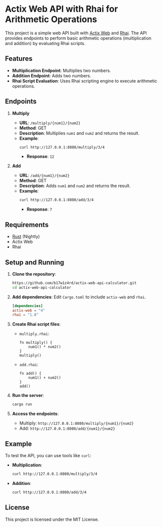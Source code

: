 # Actix Web API with Rhai for Arithmetic Operations

This project is a simple web API built with [Actix Web](https://actix.rs/) and [Rhai](https://rhai.rs/). The API provides endpoints to perform basic arithmetic operations (multiplication and addition) by evaluating Rhai scripts.

## Features

- **Multiplication Endpoint**: Multiplies two numbers.
- **Addition Endpoint**: Adds two numbers.
- **Rhai Script Evaluation**: Uses Rhai scripting engine to execute arithmetic operations.

## Endpoints

1. **Multiply**
    - **URL**: `/multiply/{num1}/{num2}`
    - **Method**: GET
    - **Description**: Multiplies `num1` and `num2` and returns the result.
    - **Example**: 
        ```sh
        curl http://127.0.0.1:8080/multiply/3/4
        ```
      - **Response**: `12`

2. **Add**
    - **URL**: `/add/{num1}/{num2}`
    - **Method**: GET
    - **Description**: Adds `num1` and `num2` and returns the result.
    - **Example**:
        ```sh
        curl http://127.0.0.1:8080/add/3/4
        ```
      - **Response**: `7`

## Requirements

- [Rust](https://www.rust-lang.org/tools/install) (Nightly)
- Actix Web
- Rhai

## Setup and Running

1. **Clone the repository**:
    ```sh
    https://github.com/b17w1z4rd/actix-web-api-calculator.git
    cd actix-web-api-calculator
    ```

2. **Add dependencies**: Edit `Cargo.toml` to include `actix-web` and `rhai`.
    ```toml
    [dependencies]
    actix-web = "4"
    rhai = "1.8"
    ```

3. **Create Rhai script files**:

    - `multiply.rhai`:
        ```rhai
        fn multiply() {
            num1() * num2()
        }
        multiply()
        ```

    - `add.rhai`:
        ```rhai
        fn add() {
            num1() + num2()
        }
        add()
        ```

4. **Run the server**:
    ```sh
    cargo run
    ```

5. **Access the endpoints**:
    - Multiply: `http://127.0.0.1:8080/multiply/{num1}/{num2}`
    - Add: `http://127.0.0.1:8080/add/{num1}/{num2}`

## Example

To test the API, you can use tools like `curl`:

- **Multiplication**:
    ```sh
    curl http://127.0.0.1:8080/multiply/3/4
    ```

- **Addition**:
    ```sh
    curl http://127.0.0.1:8080/add/3/4
    ```

## License

This project is licensed under the MIT License.
